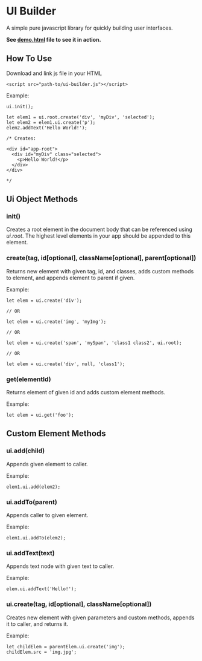 # UI Builder

A simple pure javascript library for quickly building user interfaces.

**See [demo.html](http://projects.martymagaan.com/ui-builder/demo/demo.html) file to see it in action.**

## How To Use

Download and link js file in your HTML

    <script src="path-to/ui-builder.js"></script>

Example:

    ui.init();

    let elem1 = ui.root.create('div', 'myDiv', 'selected');
    let elem2 = elem1.ui.create('p');
    elem2.addText('Hello World!');

    /* Creates:

    <div id="app-root">
      <div id="myDiv" class="selected">
        <p>Hello World!</p>
      </div>
    </div>

    */
    

## Ui Object Methods

### init() ###

Creates a root element in the document body that can be referenced using *ui.root*. The highest level 
elements in your app should be appended to this element.

### create(tag, id[optional], className[optional], parent[optional]) ###

Returns new element with given tag, id, and classes, adds custom methods to element, and appends element 
to parent if given.

Example:

    let elem = ui.create('div');

    // OR

    let elem = ui.create('img', 'myImg');

    // OR

    let elem = ui.create('span', 'mySpan', 'class1 class2', ui.root);

    // OR

    let elem = ui.create('div', null, 'class1');

### get(elementId) ###

Returns element of given id and adds custom element methods.

Example:

    let elem = ui.get('foo');

## Custom Element Methods ##

### ui.add(child) ###

Appends given element to caller.

Example:

    elem1.ui.add(elem2);

### ui.addTo(parent) ###

Appends caller to given element.

Example:

    elem1.ui.addTo(elem2);

### ui.addText(text) ###

Appends text node with given text to caller.

Example:

    elem.ui.addText('Hello!');

### ui.create(tag, id[optional], className[optional]) ###

Creates new element with given parameters and custom methods, appends it to caller, and returns it.

Example:

    let childElem = parentElem.ui.create('img');
    childElem.src = 'img.jpg';